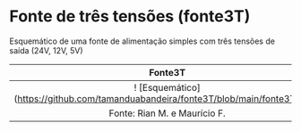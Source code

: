# Fonte de três tensões (fonte3T)

Esquemático de uma fonte de alimentação simples com três tensões de saída (24V, 12V, 5V)

|  Fonte3T  |
| :-------: |
| ! [Esquemático] (https://github.com/tamanduabandeira/fonte3T/blob/main/fonte3T.PNG) |
| Fonte: Rian M. e Maurício F.
